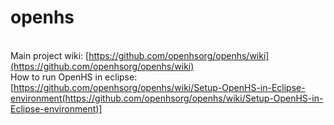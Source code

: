 # openhs

<br>Main project wiki: [https://github.com/openhsorg/openhs/wiki](https://github.com/openhsorg/openhs/wiki)
<br>How to run OpenHS in eclipse: [https://github.com/openhsorg/openhs/wiki/Setup-OpenHS-in-Eclipse-environment(https://github.com/openhsorg/openhs/wiki/Setup-OpenHS-in-Eclipse-environment)]
